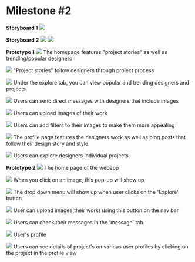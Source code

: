 # Milestone #2

__Storyboard 1__
![](m2_images/storyboard.jpg)

__Storyboard 2__
![](m2_images/storyboard2.JPG)
![](m2_images/storyboard2-2.JPG)

__Prototype 1__
![](m2_images/1-home.JPG)
The homepage features "project stories" as well as trending/popular designers

![](m2_images/1-story.JPG)
"Project stories" follow designers through project process

![](m2_images/1-featured.JPG)
Under the explore tab, you can view popular and trending designers and projects

![](m2_images/1-message.JPG)
Users can send direct messages with designers that include images 

![](m2_images/1-upload.JPG)
Users can upload images of their work

![](m2_images/1-filter.JPG)
Users can add filters to their images to make them more appealing

![](m2_images/1-profile.JPG)
The profile page features the designers work as well as blog posts that follow their design story and style

![](m2_images/1-project.JPG)
Users can explore designers individual projects


__Prototype 2__
 ![](m2_images/home.jpg)
 The home page of the webapp

 ![](m2_images/picview.jpg)
 When you click on an image, this pop-up will show up

 ![](m2_images/explore.jpg)
 The drop down menu will show up when user clicks on the 'Explore' button

 ![](m2_images/upload.jpg)
 User can upload images(their work) using this button on the nav bar

 ![](m2_images/messages.jpg)
 Users can check their messages in the 'message' tab

 ![](m2_images/profile.jpg)
 User's profile

 ![](m2_images/project1.jpg)
 Users can see details of project's on various user profiles by clicking on the project in the profile view
